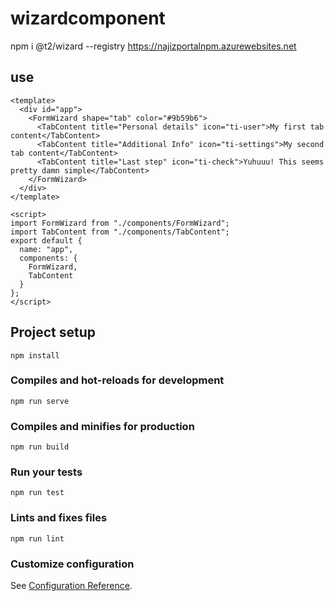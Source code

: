 # wizardcomponent
npm i @t2/wizard --registry https://najizportalnpm.azurewebsites.net


## use 
```
<template>
  <div id="app">
    <FormWizard shape="tab" color="#9b59b6">
      <TabContent title="Personal details" icon="ti-user">My first tab content</TabContent>
      <TabContent title="Additional Info" icon="ti-settings">My second tab content</TabContent>
      <TabContent title="Last step" icon="ti-check">Yuhuuu! This seems pretty damn simple</TabContent>
    </FormWizard>
  </div>
</template>

<script>
import FormWizard from "./components/FormWizard";
import TabContent from "./components/TabContent";
export default {
  name: "app",
  components: {
    FormWizard,
    TabContent
  }
};
</script>
```

## Project setup
```
npm install
```

### Compiles and hot-reloads for development
```
npm run serve
```

### Compiles and minifies for production
```
npm run build
```

### Run your tests
```
npm run test
```

### Lints and fixes files
```
npm run lint
```

### Customize configuration
See [Configuration Reference](https://cli.vuejs.org/config/).
